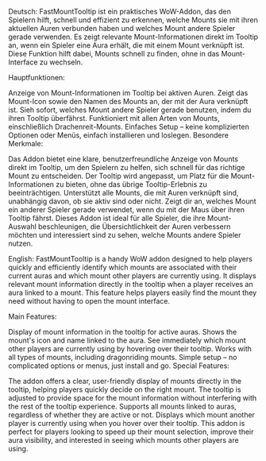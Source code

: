 Deutsch: FastMountTooltip ist ein praktisches WoW-Addon, das den Spielern hilft, schnell und effizient zu erkennen, welche Mounts sie mit ihren aktuellen Auren verbunden haben und welches Mount andere Spieler gerade verwenden. Es zeigt relevante Mount-Informationen direkt im Tooltip an, wenn ein Spieler eine Aura erhält, die mit einem Mount verknüpft ist. Diese Funktion hilft dabei, Mounts schnell zu finden, ohne in das Mount-Interface zu wechseln.

Hauptfunktionen:

Anzeige von Mount-Informationen im Tooltip bei aktiven Auren.
Zeigt das Mount-Icon sowie den Namen des Mounts an, der mit der Aura verknüpft ist.
Sieh sofort, welches Mount andere Spieler gerade benutzen, indem du ihren Tooltip überfährst.
Funktioniert mit allen Arten von Mounts, einschließlich Drachenreit-Mounts.
Einfaches Setup – keine komplizierten Optionen oder Menüs, einfach installieren und loslegen.
Besondere Merkmale:

Das Addon bietet eine klare, benutzerfreundliche Anzeige von Mounts direkt im Tooltip, um den Spielern zu helfen, sich schnell für das richtige Mount zu entscheiden.
Der Tooltip wird angepasst, um Platz für die Mount-Informationen zu bieten, ohne das übrige Tooltip-Erlebnis zu beeinträchtigen.
Unterstützt alle Mounts, die mit Auren verknüpft sind, unabhängig davon, ob sie aktiv sind oder nicht.
Zeigt dir an, welches Mount ein anderer Spieler gerade verwendet, wenn du mit der Maus über ihren Tooltip fährst.
Dieses Addon ist ideal für alle Spieler, die ihre Mount-Auswahl beschleunigen, die Übersichtlichkeit der Auren verbessern möchten und interessiert sind zu sehen, welche Mounts andere Spieler nutzen.

English: FastMountTooltip is a handy WoW addon designed to help players quickly and efficiently identify which mounts are associated with their current auras and which mount other players are currently using. It displays relevant mount information directly in the tooltip when a player receives an aura linked to a mount. This feature helps players easily find the mount they need without having to open the mount interface.

Main Features:

Display of mount information in the tooltip for active auras.
Shows the mount's icon and name linked to the aura.
See immediately which mount other players are currently using by hovering over their tooltip.
Works with all types of mounts, including dragonriding mounts.
Simple setup – no complicated options or menus, just install and go.
Special Features:

The addon offers a clear, user-friendly display of mounts directly in the tooltip, helping players quickly decide on the right mount.
The tooltip is adjusted to provide space for the mount information without interfering with the rest of the tooltip experience.
Supports all mounts linked to auras, regardless of whether they are active or not.
Displays which mount another player is currently using when you hover over their tooltip.
This addon is perfect for players looking to speed up their mount selection, improve their aura visibility, and interested in seeing which mounts other players are using.
